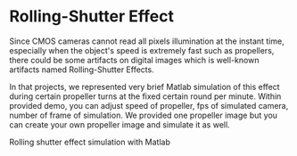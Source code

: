 # Rolling-Shutter Effect

Since CMOS cameras cannot read all pixels illumination at the instant time, especially when the object's speed is extremely fast such as propellers, there could be some artifacts on digital images which is well-known artifacts named Rolling-Shutter Effects. 

In that projects, we represented very brief Matlab simulation of this effect during certain propeller turns at the fixed certain round per minute. Within provided demo, you can adjust speed of propeller, fps of simulated camera, number of frame of simulation. We provided one propeller image but you can create your own propeller image and simulate it as well.

Rolling shutter effect simulation with Matlab
